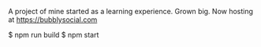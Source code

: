 A project of mine started as a learning experience. Grown big. Now hosting at https://bubblysocial.com

$ npm run build
$ npm start
